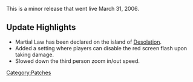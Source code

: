 This is a minor release that went live March 31, 2006.

## Update Highlights

- Martial Law has been declared on the island of
  [Desolation](/Desolation "wikilink").
- Added a setting where players can disable the red screen flash upon
  taking damage.
- Slowed down the third person zoom in/out speed.

[Category:Patches](/Category:Patches "wikilink")
